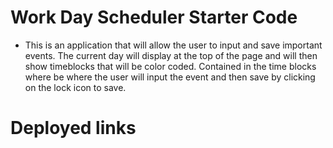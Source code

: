 # Work Day Scheduler Starter Code
- This is an application that will allow the user to input and save important events. The current day will display at the top of the page and will then show timeblocks that will be color coded. Contained in the time blocks where be where the user will input the event and then save by clicking on the lock icon to save. 

# Deployed links

